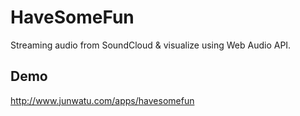 HaveSomeFun
===========

Streaming audio from SoundCloud & visualize using Web Audio API.


Demo
----

http://www.junwatu.com/apps/havesomefun
